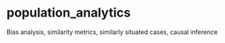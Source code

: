# population_analytics
Bias analysis, similarity metrics, similarly situated cases, causal inference

